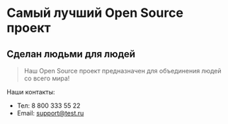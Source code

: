 # Самый лучший Open Source проект

## Сделан людьми для людей

> Наш Open Source проект предназначен для объединения людей со всего мира!

Наши контакты: 
- Тел: 8 800 333 55 22
- Email: support@test.ru
